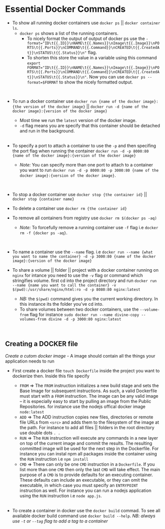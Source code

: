 # Essential Docker Commands

- To show all running docker containers use `docker ps` || `docker container ls`.
  - `docker ps` shows a list of the running containers.
    - To nicely format the output of output of docker ps use the `-format="ID\t{{.ID}}\nNAME\t{{.Names}}\nImage\t{{.Image}}\nPORTS\t{{.Ports}}\nCOMMAND\t{{.Command}}\nCREATED\t{{.CreatedAt}}\nSTATUS\t{{.Status}}\n"` flag.
    - To shorten this store the value in a variable using this command `export FORMAT="ID\t{{.ID}}\nNAME\t{{.Names}}\nImage\t{{.Image}}\nPORTS\t{{.Ports}}\nCOMMAND\t{{.Command}}\nCREATED\t{{.CreatedAt}}\nSTATUS\t{{.Status}}\n"`. Now you can use `docker ps --format=$FORMAT` to show the nicely formatted output.
  
<br />

- To run a docker container use `docker run {name of the docker image}:{the version of the docker image}` || `docker run -d {name of the docker image}:{version of the docker image}`
  - Most time we run the `latest` version of the docker image.
  - `-d` flag means you are specify that this container should be detached and run in the background.  

  <br />
- To specify a port to attach a container to use the `-p` and then specifing the port flag when running the container `docker run -d -p 8000:80 {name of the docker image}:{version of the docker image}`
  - _Note:_ You can specify more than one port to attach to a container you want to run `docker run -d -p 8000:80 -p 3000:80 {name of the docker image}:{version of the docker image}`.

<br />

- To stop a docker container use `docker stop {the container id}` || `docker stop {container name}`
- To delete a container use `docker rm {the container id}`
- To remove all containers from registry use `docker rm $(docker ps -aq)`

  - _Note:_ To forcefully remove a running container use `-f` flag i.e `docker rm -f {docker ps -aq}`.

<br />

- To name a container use the `--name` flag. i.e `docker run --name {what you want to name the container} -d -p 3000:80 {name of the docker image}:{version of the docker image}`

- To share a volume || folder || project with a docker container running on `nginx` for intance you need to use the `-v` flag or command which stringifies volume. first cd into the project directory and run `docker run --name {name you want to call the container} -v $(pwd):/usr/share/nginx/html:ro -d -p 8080:80 nginx:latest`
  - _NB:_ the `$(pwd)` command gives you the current working directory. In this instance its the folder you've cd into.
  - To share volumes between two docker containers, use the `--volume-from` flag for instance `sudo docker run --name divine-copy --volumes-from divine -d -p 3000:80 nginx:latest`
<br />

## Creating a DOCKER file

_Create a cutom docker image -_
A image should contain all the things your application needs to run

- First create a docker file ```touch Dockerfile``` inside the project you want to dockerize then. Inside this file specify
  - `FROM` => The ```FROM``` instruction initializes a new build stage and sets the Base Image for subsequent instructions. As such, a valid Dockerfile must start with a ```FROM``` instruction. The image can be any valid image – it is especially easy to start by pulling an image from the Public Repositories. for instance use the nodejs offical docker image `node:latest`
  - ```ADD``` => The ADD instruction copies new files, directories or remote file URLs from ```<src>``` and adds them to the filesystem of the image at the path. For instance to add all files || folders in the root directory use double dots ```. .```
  - ```RUN``` => The ```RUN``` instruction will execute any commands in a new layer on top of the current image and commit the results. The resulting committed image will be used for the next step in the Dockerfile. For instance you can instal npm all packages inside the container using the ```RUN``` instruction i.e ```npm install```
  - ```CMD``` => There can only be one ```CMD``` instruction in a ```Dockerfile```. If you list more than one ```CMD``` then only the last ```CMD``` will take effect. The main purpose of a ```CMD``` is to provide defaults for an executing container. These defaults can include an executable, or they can omit the executable, in which case you must specify an ```ENTRYPOINT``` instruction as well. For instance you can run a nodejs application using the `RUN` instruction i.e `node app.js`.
  
  <br />
- To create a container in docker use the `docker build` commad. To see all available docker build command use `docker build --help`. _NB: always use `-t` or `--tag` flag to add a tag to a container_

